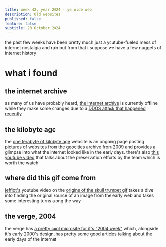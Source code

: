 ```yaml
---
title: week 42, year 2024 - ye olde web
description: Old websites
published: false
feature: false
subtitle: 20 October 2024
---
```

the past few weeks have been pretty much just a youtube-fueled mess of internet nostalgia and rain but from that i suppose we have a few nuggets of internet history

# what i found

## the internet archive

as many of us have probably heard, [the internet archive](https://archive.org/) is currently offline while they make some changes due to a [DDOS attack that happened recently](https://blog.archive.org/2024/10/18/internet-archive-services-update-2024-10-17/)

## the kilobyte age

the [one terabyte of kilobyte age](https://oneterabyteofkilobyteage.tumblr.com/) website is an ongoing page posting pictures of websites from the geocities archive from 2009 and provides a glimpse into what the internet looked like in the early days. there's also [this youtube video](https://www.youtube.com/watch?v=2LzyRcLJdlg&themeRefresh=1) that talks about the preservation efforts by the team which is worth the watch

## where did this gif come from

[jeffiot's](https://www.youtube.com/@jeffiot) youtube video on the [origins of the skull trumpet gif](https://www.youtube.com/watch?v=ZYcHOEjGzPA) takes a dive into finding the original source of an image from the early web and takes some interesting turns along the way

## the verge, 2004

the verge has [a pretty cool microsite for it's "2004 week"](https://www.theverge.com/c/24247055/2004-tech-internet-gadgets-phones-pop-culture) which, alongside it's early 2000's design, has pretty some good articles talking about the early days of the internet
